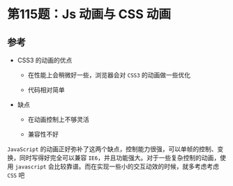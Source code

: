 # 第115题：Js 动画与 CSS 动画

## 参考

* CSS3 的动画的优点

    * 在性能上会稍微好一些，浏览器会对 `CSS3` 的动画做一些优化

    * 代码相对简单

* 缺点

    * 在动画控制上不够灵活

    * 兼容性不好

`JavaScript` 的动画正好弥补了这两个缺点，控制能力很强，可以单帧的控制、变换，同时写得好完全可以兼容 `IE6`，并且功能强大。对于一些复杂控制的动画，使用 `javascript` 会比较靠谱。而在实现一些小的交互动效的时候，就多考虑考虑 `CSS` 吧